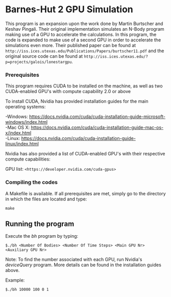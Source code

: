 # Barnes-Hut 2 GPU Simulation
  
This program is an expansion upon the work done by Martin Burtscher and Keshav Pingali. Their original implementation simulates an N-Body program making use of a GPU to accelerate the calculations. In this program, the code is expanded to make use of a second GPU in order to accelerate the simulations even more. Their published paper can be found at `http://iss.ices.utexas.edu/Publications/Papers/burtscher11.pdf` and the original source code can be found at `http://iss.ices.utexas.edu/?p=projects/galois/lonestargpu`.

### Prerequisites

This program requires CUDA to be installed on the machine, as well as two CUDA-enabled GPU's with compute capability 2.0 or above

To install CUDA, Nvidia has provided installation guides for the main operating systems:

-Windows:  https://docs.nvidia.com/cuda/cuda-installation-guide-microsoft-windows/index.html <br />
-Mac OS X: https://docs.nvidia.com/cuda/cuda-installation-guide-mac-os-x/index.html <br />
-Linux:    https://docs.nvidia.com/cuda/cuda-installation-guide-linux/index.html <br />

Nvidia has also provided a list of CUDA-enabled GPU's with their respective compute capabilities:

GPU list: `<https://developer.nvidia.com/cuda-gpus>`

### Compiling the codes

A Makefile is available. If all prerequisites are met, simply go to the directory in which the files are located and type:

```make```

## Running the program

Execute the _bh_ program by typing:

```$./bh <Number Of Bodies> <Number Of Time Steps> <Main GPU Nr> <Auxiliary GPU Nr>```

Note: To find the number associated with each GPU, run Nvidia's _deviceQuery_ program. More details can be found in the installation guides above.

Example:

```$./bh 10000 100 0 1```